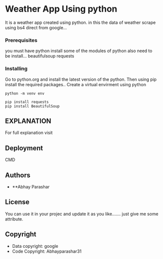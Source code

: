 # Weather App Using python

It is a weather app created using python. in this the data of weather scrape using bs4 direct from google...


### Prerequisites

you must have python install
some of the modules of python also need to be install...
beautifulsoup
requests


### Installing
Go to python.org and install the latest version of the python. Then using pip install the required packages..
Create a virtual envirment using python

```
python -m venv env
```
```
pip install requests
pip install BeautifulSoup
```

## EXPLANATION

For full explanation visit 

## Deployment

CMD

## Authors

* **Abhay Parashar

## License

You can use it in your projec and update it as you like....... just give me some attribute.

## Copyright
* Data copyright: google
* Code Copyright: Abhayparashar31

